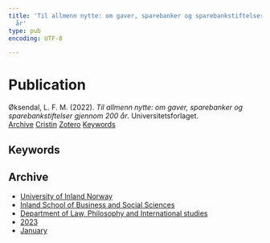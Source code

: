 ```yaml
---
title: 'Til allmenn nytte: om gaver, sparebanker og sparebankstiftelser gjennom 200
  år'
type: pub
encoding: UTF-8

---
```

<h1>Publication</h1>
<article id="csl-bib-container-UI4CH3XJ" class="csl-bib-container">
  <div class="csl-bib-body"> <div class="csl-entry">Øksendal, L. F. M. (2022). <i>Til allmenn nytte: om gaver, sparebanker og sparebankstiftelser gjennom 200 år</i>. Universitetsforlaget.</div> </div>
  <div class="csl-bib-buttons">
    <a href="#taxonomy-article-UI4CH3XJ" alt="archive" class="csl-bib-button">Archive</a>
    <a href="https://app.cristin.no/results/show.jsf?id=2106177" alt="Cristin" class="csl-bib-button">Cristin</a>
    <a href="http://zotero.org/groups/5881554/items/UI4CH3XJ" alt="Zotero" class="csl-bib-button">Zotero</a>
    <a href="#keywords-article-UI4CH3XJ" alt="keywords" class="csl-bib-button">Keywords</a>
  </div>
  <div id="csl-bib-meta-container-UI4CH3XJ"></div>
</article>
<div id="csl-bib-meta-UI4CH3XJ" class="csl-bib-meta">
  <article id="keywords-article-UI4CH3XJ" class="keywords-article">
    <h1>Keywords</h1>
    
  </article>
  <article id="taxonomy-article-UI4CH3XJ" class="taxonomy-article">
    <h1>Archive</h1>
    <ul>
      <li>
        <a href="/en/archive/?key=3DCRN523">University of Inland Norway</a>
      </li>
      <li>
        <a href="/en/archive/?key=DU8Q9LN9">Inland School of Business and Social Sciences</a>
      </li>
      <li>
        <a href="/en/archive/?key=ITYAG68H">Department of Law, Philosophy and International studies</a>
      </li>
      <li>
        <a href="/en/archive/?key=8Y35X54R">2023</a>
      </li>
      <li>
        <a href="/en/archive/?key=UHAYA7EU">January</a>
      </li>
    </ul>
  </article>
</div>
